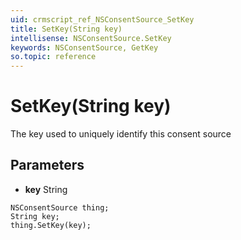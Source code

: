 ```yaml
---
uid: crmscript_ref_NSConsentSource_SetKey
title: SetKey(String key)
intellisense: NSConsentSource.SetKey
keywords: NSConsentSource, GetKey
so.topic: reference
---
```


# SetKey(String key)

The key used to uniquely identify this consent source

## Parameters

* **key** String

```crmscript
NSConsentSource thing;
String key;
thing.SetKey(key);
```

